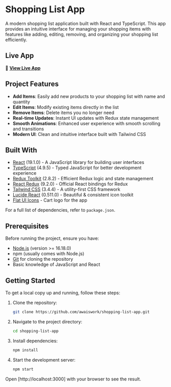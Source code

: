 # Shopping List App

A modern shopping list application built with React and TypeScript. This app provides an intuitive interface for managing your shopping items with features like adding, editing, removing, and organizing your shopping list efficiently.

## Live App

🚀 **[View Live App](https://awais-shopping-list.netlify.app/)**

## Project Features

-   **Add Items**: Easily add new products to your shopping list with name and quantity
-   **Edit Items**: Modify existing items directly in the list
-   **Remove Items**: Delete items you no longer need
-   **Real-time Updates**: Instant UI updates with Redux state management
-   **Smooth Animations**: Enhanced user experience with smooth scrolling and transitions
-   **Modern UI**: Clean and intuitive interface built with Tailwind CSS

## Built With

-   [React](https://reactjs.org/) (19.1.0) - A JavaScript library for building user interfaces
-   [TypeScript](https://www.typescriptlang.org/) (4.9.5) - Typed JavaScript for better development experience
-   [Redux Toolkit](https://redux-toolkit.js.org/) (2.8.2) - Efficient Redux logic and state management
-   [React Redux](https://react-redux.js.org/) (9.2.0) - Official React bindings for Redux
-   [Tailwind CSS](https://tailwindcss.com/) (3.4.4) - A utility-first CSS framework
-   [Lucide React](https://lucide.dev/) (0.511.0) - Beautiful & consistent icon toolkit
-   [Flat UI Icons](https://www.flaticon.com/) - Cart logo for the app

For a full list of dependencies, refer to `package.json`.

## Prerequisites

Before running the project, ensure you have:

-   [Node.js](https://nodejs.org/) (version >= 16.18.0)
-   npm (usually comes with Node.js)
-   [Git](https://git-scm.com/) for cloning the repository
-   Basic knowledge of JavaScript and React

## Getting Started

To get a local copy up and running, follow these steps:

1. Clone the repository:

    ```bash
    git clone https://github.com/awaiswork/shopping-list-app.git
    ```

2. Navigate to the project directory:

    ```bash
    cd shopping-list-app
    ```

3. Install dependencies:

    ```bash
    npm install
    ```

4. Start the development server:

    ```bash
    npm start
    ```

Open [http://localhost:3000] with your browser to see the result.
